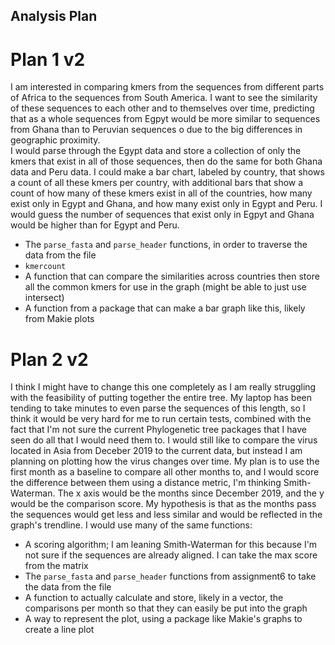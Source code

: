 ## Analysis Plan

# Plan 1 v2
I am interested in comparing kmers from the sequences from different parts of Africa to the sequences from South America.
I want to see the similarity of these sequences to each other and to themselves over time, predicting that as a whole sequences from Egpyt
would be more similar to sequences from Ghana than to Peruvian sequences o due to the big differences in geographic proximity.  
I would parse through the Egypt data and store a collection of only the kmers that exist in all of those sequences,
then do the same for both Ghana data and Peru data.
I could make a bar chart, labeled by country, that shows a count of all these kmers per country,
with additional bars that show a count of how many of these kmers exist in all of the countries,
how many exist only in Egypt and Ghana, and how many exist only in Egypt and Peru.
I would guess the number of sequences that exist only in Egpyt and Ghana would be higher than for Egypt and Peru. 

- The `parse_fasta` and `parse_header` functions, in order to traverse the data from the file
- `kmercount`
- A function that can compare the similarities across countries then store all the common kmers for use in the graph (might be able to just use intersect)
- A function from a package that can make a bar graph like this, likely from Makie plots


# Plan 2 v2
I think I might have to change this one completely as I am really struggling with the feasibility of putting together the entire tree.
My laptop has been tending to take minutes to even parse the sequences of this length, so I think it would be very hard for me to run certain tests,
combined with the fact that I'm not sure the current Phylogenetic tree packages that I have seen do all that I would need them to.
I would still like to compare the virus located in Asia from Deceber 2019 to the current data, but instead I am planning on plotting how the virus changes over time.
My plan is to use the first month as a baseline to compare all other months to, and I would score the difference between them using a distance metric, I'm thinking Smith-Waterman.
The x axis would be the months since December 2019, and the y would be the comparison score.
My hypothesis is that as the months pass the sequences would get less and less similar and would be reflected in the graph's trendline.
I would use many of the same functions:

- A scoring algorithm; I am leaning Smith-Waterman for this because I'm not sure if the sequences are already aligned. I can take the max score from the matrix
- The `parse_fasta` and `parse_header` functions from assignment6 to take the data from the file
- A function to actually calculate and store, likely in a vector, the comparisons per month so that they can easily be put into the graph
- A way to represent the plot, using a package like Makie's graphs to create a line plot

